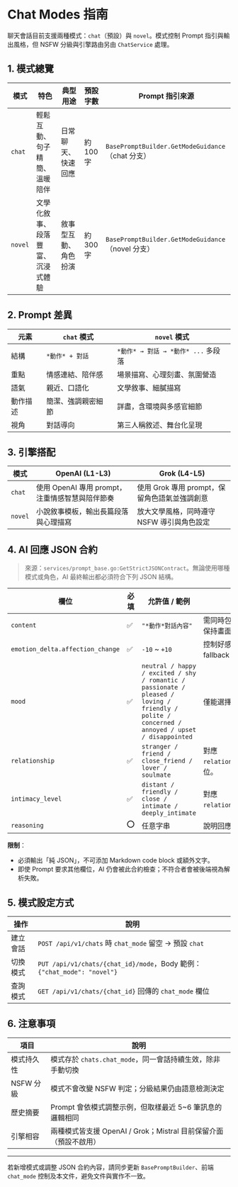 # Chat Modes 指南

聊天會話目前支援兩種模式：`chat`（預設）與 `novel`。模式控制 Prompt 指引與輸出風格，但 NSFW 分級與引擎路由另由 `ChatService` 處理。

## 1. 模式總覽
| 模式 | 特色 | 典型用途 | 預設字數 | Prompt 指引來源 |
|------|------|----------|-----------|------------------|
| `chat` | 輕鬆互動、句子精簡、溫暖陪伴 | 日常聊天、快速回應 | 約 100 字 | `BasePromptBuilder.GetModeGuidance`（chat 分支）|
| `novel` | 文學化敘事、段落豐富、沉浸式體驗 | 敘事型互動、角色扮演 | 約 300 字 | `BasePromptBuilder.GetModeGuidance`（novel 分支）|

## 2. Prompt 差異
| 元素 | `chat` 模式 | `novel` 模式 |
|------|-------------|--------------|
| 結構 | `*動作* + 對話` | `*動作* → 對話 → *動作* ...` 多段落 |
| 重點 | 情感連結、陪伴感 | 場景描寫、心理刻畫、氛圍營造 |
| 語氣 | 親近、口語化 | 文學敘事、細膩描寫 |
| 動作描述 | 簡潔、強調親密細節 | 詳盡，含環境與多感官細節 |
| 視角 | 對話導向 | 第三人稱敘述、舞台化呈現 |

## 3. 引擎搭配
| 模式 | OpenAI (L1-L3) | Grok (L4-L5) |
|------|----------------|--------------|
| `chat` | 使用 OpenAI 專用 prompt，注重情感智慧與陪伴節奏 | 使用 Grok 專用 prompt，保留角色語氣並強調創意 |
| `novel` | 小說敘事模板，輸出長篇段落與心理描寫 | 放大文學風格，同時遵守 NSFW 導引與角色設定 |

## 4. AI 回應 JSON 合約
> 來源：`services/prompt_base.go:GetStrictJSONContract`。無論使用哪種模式或角色，AI 最終輸出都必須符合下列 JSON 結構。

| 欄位 | 必填 | 允許值 / 範例 | 說明 |
|------|------|----------------|------|
| `content` | ✅ | `"*動作*對話內容"` | 需同時包含 `*動作*` 與實際對話；請保持畫面感與細節。 |
| `emotion_delta.affection_change` | ✅ | `-10` ~ `+10` | 控制好感度變化；缺值時後端會 fallback 0 或 1。 |
| `mood` | ✅ | `neutral / happy / excited / shy / romantic / passionate / pleased / loving / friendly / polite / concerned / annoyed / upset / disappointed` | 僅能選擇列出的心情。 |
| `relationship` | ✅ | `stranger / friend / close_friend / lover / soulmate` | 對應 `relationships.relationship` 欄位。 |
| `intimacy_level` | ✅ | `distant / friendly / close / intimate / deeply_intimate` | 對應 `relationships.intimacy_level`。 |
| `reasoning` | ⭕️ | 任意字串 | 說明回應原因，可留空。 |

**限制**：
- 必須輸出「純 JSON」，不可添加 Markdown code block 或額外文字。
- 即使 Prompt 要求其他欄位，AI 仍會被此合約檢查；不符合者會被後端視為解析失敗。

## 5. 模式設定方式
| 操作 | 說明 |
|------|------|
| 建立會話 | `POST /api/v1/chats` 時 `chat_mode` 留空 → 預設 `chat` |
| 切換模式 | `PUT /api/v1/chats/{chat_id}/mode`，Body 範例：`{"chat_mode": "novel"}` |
| 查詢模式 | `GET /api/v1/chats/{chat_id}` 回傳的 `chat_mode` 欄位 |

## 6. 注意事項
| 項目 | 說明 |
|------|------|
| 模式持久性 | 模式存於 `chats.chat_mode`，同一會話持續生效，除非手動切換 |
| NSFW 分級 | 模式不會改變 NSFW 判定；分級結果仍由語意檢測決定 |
| 歷史摘要 | Prompt 會依模式調整示例，但取樣最近 5~6 筆訊息的邏輯相同 |
| 引擎相容 | 兩種模式皆支援 OpenAI / Grok；Mistral 目前保留介面（預設不啟用）|

---
若新增模式或調整 JSON 合約內容，請同步更新 `BasePromptBuilder`、前端 `chat_mode` 控制及本文件，避免文件與實作不一致。
